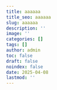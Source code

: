 ```yaml
---
title: aaaaaa
title_seo: aaaaaa
slug: aaaaaa
description: ''
image: ''
categories: []
tags: []
author: admin
toc: false
draft: false
noindex: false
date: 2025-04-08
lastmod: ''
---
```

